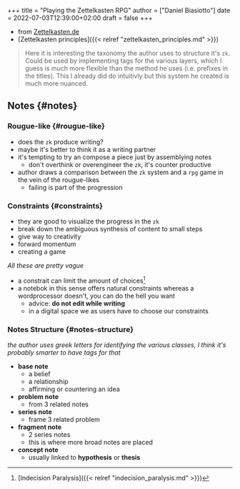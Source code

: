 +++
title = "Playing the Zettelkasten RPG"
author = ["Daniel Biasiotto"]
date = 2022-07-03T12:39:00+02:00
draft = false
+++

-   from [Zettelkasten.de](https://zettelkasten.de/posts/playing-zettelkasten-rpg-through-arbitrary-constraints/)
-   [Zettelkasten principles]({{< relref "zettelkasten_principles.md" >}})

> Here it is interesting the taxonomy the author uses to structure it's `zk`.
> Could be used by implementing tags for the various layers, which I guess is much more flexible than the method he uses (i.e. prefixes in the titles).
> This I already did do intuitivly but this system he created is much more nuanced.


## Notes {#notes}


### Rougue-like {#rougue-like}

-   does the `zk` produce writing?
-   maybe it's better to think it as a writing partner
-   it's tempting to try an compose a piece just by assemblying notes
    -   don't overthink or overengineer the `zk`, it's counter productive
-   author draws a comparison between the `zk` system and a `rpg` game in the vein of the rougue-likes
    -   failing is part of the progression


### Constraints {#constraints}

-   they are good to visualize the progress in the `zk`
-   break down the ambiguous synthesis of content to small steps
-   give way to creativity
-   forward momentum
-   creating a game

_All these are pretty vague_

-   a constrait can limit the amount of choices[^fn:1]
-   a notebok in this sense offers natural constraints whereas a wordprocessor doesn't, you can do the hell you want
    -   advice: **do not edit while writing**
    -   in a digital space we as users have to choose our constraints


### Notes Structure {#notes-structure}

_the author uses greek letters for identifying the various classes, I think it's probably smarter to have tags for that_

-   **base note**
    -   a belief
    -   a relationship
    -   affirming or countering an idea
-   **problem note**
    -   from 3 related notes
-   **series note**
    -   frame 3 related problem
-   **fragment note**
    -   2 series notes
    -   this is where more broad notes are placed
-   **concept note**
    -   usually linked to **hypothesis** or **thesis**

[^fn:1]: [Indecision Paralysis]({{< relref "indecision_paralysis.md" >}})
